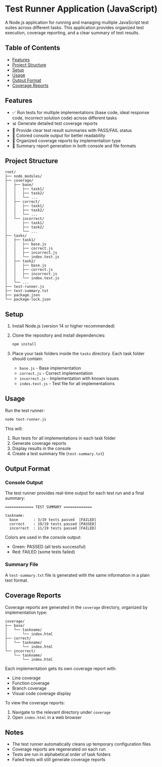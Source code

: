 # Test Runner Application (JavaScript)

A Node.js application for running and managing multiple JavaScript test suites across different tasks. This application provides organized test execution, coverage reporting, and a clear summary of test results.

## Table of Contents

- [Features](#features)
- [Project Structure](#project-structure)
- [Setup](#setup)
- [Usage](#usage)
- [Output Format](#output-format)
- [Coverage Reports](#coverage-reports)

## Features

- ✅ Run tests for multiple implementations (base code, ideal response code, incorrect solution code) across different tasks
- 📊 Generate detailed test coverage reports
- 📝 Provide clear test result summaries with PASS/FAIL status
- 🎨 Colored console output for better readability
- 📁 Organized coverage reports by implementation type
- 📄 Summary report generation in both console and file formats

## Project Structure

```
root/
├── node_modules/
├── coverage/
│   ├── base/
│   │   ├── task1/
│   │   ├── task2/
│   │   └── ...
│   ├── correct/
│   │   ├── task1/
│   │   ├── task2/
│   │   └── ...
│   └── incorrect/
│       ├── task1/
│       ├── task2/
│       └── ...
├── tasks/
│   ├── task1/
│   │   ├── base.js
│   │   ├── correct.js
│   │   ├── incorrect.js
│   │   └── index.test.js
│   ├── task2/
│   │   ├── base.js
│   │   ├── correct.js
│   │   ├── incorrect.js
│   │   └── index.test.js
│   └── ...
├── test-runner.js
├── test-summary.txt
├── package.json
└── package-lock.json
```

## Setup

1. Install Node.js (version 14 or higher recommended)

2. Clone the repository and install dependencies:

   ```bash
   npm install
   ```

3. Place your task folders inside the `tasks` directory. Each task folder should contain:
   - `base.js` - Base implementation
   - `correct.js` - Correct implementation
   - `incorrect.js` - Implementation with known issues
   - `index.test.js` - Test file for all implementations

## Usage

Run the test runner:

```bash
node test-runner.js
```

This will:

1. Run tests for all implementations in each task folder
2. Generate coverage reports
3. Display results in the console
4. Create a test summary file (`test-summary.txt`)

## Output Format

### Console Output

The test runner provides real-time output for each test run and a final summary:

```
============= TEST SUMMARY =============

taskname:
  base       : 3/19 tests passed  [FAILED]
  correct    : 19/19 tests passed [PASSED]
  incorrect  : 11/19 tests passed [FAILED]
```

Colors are used in the console output:

- Green: PASSED (all tests successful)
- Red: FAILED (some tests failed)

### Summary File

A `test-summary.txt` file is generated with the same information in a plain text format.

## Coverage Reports

Coverage reports are generated in the `coverage` directory, organized by implementation type:

```
coverage/
├── base/
│   └── taskname/
│       └── index.html
├── correct/
│   └── taskname/
│       └── index.html
└── incorrect/
    └── taskname/
        └── index.html
```

Each implementation gets its own coverage report with:

- Line coverage
- Function coverage
- Branch coverage
- Visual code coverage display

To view the coverage reports:

1. Navigate to the relevant directory under `coverage`
2. Open `index.html` in a web browser

## Notes

- The test runner automatically cleans up temporary configuration files
- Coverage reports are regenerated on each run
- Tests are run in alphabetical order of task folders
- Failed tests will still generate coverage reports
